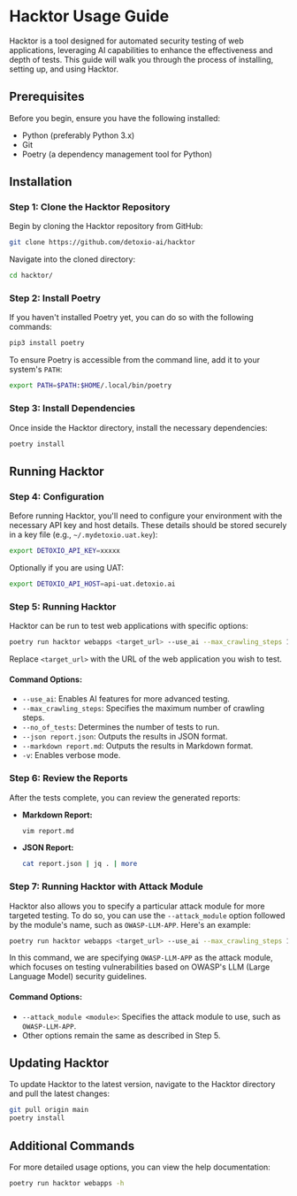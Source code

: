 # Hacktor Usage Guide

Hacktor is a tool designed for automated security testing of web applications, leveraging AI capabilities to enhance the effectiveness and depth of tests. This guide will walk you through the process of installing, setting up, and using Hacktor.

## Prerequisites

Before you begin, ensure you have the following installed:

- Python (preferably Python 3.x)
- Git
- Poetry (a dependency management tool for Python)

## Installation

### Step 1: Clone the Hacktor Repository

Begin by cloning the Hacktor repository from GitHub:

```bash
git clone https://github.com/detoxio-ai/hacktor
```

Navigate into the cloned directory:

```bash
cd hacktor/
```

### Step 2: Install Poetry

If you haven't installed Poetry yet, you can do so with the following commands:

```bash
pip3 install poetry
```

To ensure Poetry is accessible from the command line, add it to your system's `PATH`:

```bash
export PATH=$PATH:$HOME/.local/bin/poetry
```

### Step 3: Install Dependencies

Once inside the Hacktor directory, install the necessary dependencies:

```bash
poetry install
```

## Running Hacktor

### Step 4: Configuration

Before running Hacktor, you'll need to configure your environment with the necessary API key and host details. These details should be stored securely in a key file (e.g., `~/.mydetoxio.uat.key`):


```bash
export DETOXIO_API_KEY=xxxxx
```

Optionally if you are using UAT:
```bash
export DETOXIO_API_HOST=api-uat.detoxio.ai
```


### Step 5: Running Hacktor

Hacktor can be run to test web applications with specific options:

```bash
poetry run hacktor webapps <target_url> --use_ai --max_crawling_steps 10 --no_of_tests 10 --json report.json --markdown report.md -v
```

Replace `<target_url>` with the URL of the web application you wish to test.

#### Command Options:
- `--use_ai`: Enables AI features for more advanced testing.
- `--max_crawling_steps`: Specifies the maximum number of crawling steps.
- `--no_of_tests`: Determines the number of tests to run.
- `--json report.json`: Outputs the results in JSON format.
- `--markdown report.md`: Outputs the results in Markdown format.
- `-v`: Enables verbose mode.

### Step 6: Review the Reports

After the tests complete, you can review the generated reports:

- **Markdown Report:**

  ```bash
  vim report.md
  ```

- **JSON Report:**

  ```bash
  cat report.json | jq . | more
  ```

### Step 7: Running Hacktor with Attack Module

Hacktor also allows you to specify a particular attack module for more targeted testing. To do so, you can use the `--attack_module` option followed by the module's name, such as `OWASP-LLM-APP`. Here's an example:

```bash
poetry run hacktor webapps <target_url> --use_ai --max_crawling_steps 10 --no_of_tests 10 --attack_module OWASP-LLM-APP --json report.json --markdown report.md -v
```

In this command, we are specifying `OWASP-LLM-APP` as the attack module, which focuses on testing vulnerabilities based on OWASP's LLM (Large Language Model) security guidelines.

#### Command Options:
- `--attack_module <module>`: Specifies the attack module to use, such as `OWASP-LLM-APP`.
- Other options remain the same as described in Step 5.

## Updating Hacktor

To update Hacktor to the latest version, navigate to the Hacktor directory and pull the latest changes:

```bash
git pull origin main
poetry install
```

## Additional Commands

For more detailed usage options, you can view the help documentation:

```bash
poetry run hacktor webapps -h
```

